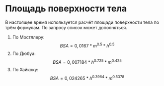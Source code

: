 # Площадь поверхности тела

В настоящее время используется расчёт площади поверхности тела по трём формулам. По запросу список может дополняться.

1. По Мостллеру: $$BSA = 0,0167 * m^{0.5} * h^{0.5}$$
2. По Дюбуа: $$BSA = 0,007184 * h^{0.725} * m^{0.425}$$
3. По Хайкоку: $$BSA = 0,024265 * h^{0.3964} * m^{0.5378}$$
